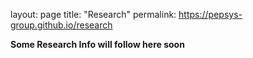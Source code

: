 layout: page
title: "Research"
permalink: https://pepsys-group.github.io/research

**Some Research Info will follow here soon**

